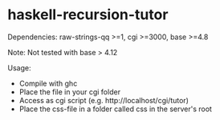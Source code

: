 # haskell-recursion-tutor

Dependencies:
raw-strings-qq >=1, cgi >=3000, base >=4.8

Note:
Not tested with base > 4.12

Usage:
- Compile with ghc
- Place the file in your cgi folder
- Access as cgi script (e.g. http://localhost/cgi/tutor)
- Place the css-file in a folder called css in the server's root
